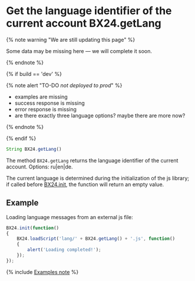 # Get the language identifier of the current account BX24.getLang

{% note warning "We are still updating this page" %}

Some data may be missing here — we will complete it soon.

{% endnote %}

{% if build == 'dev' %}

{% note alert "TO-DO _not deployed to prod_" %}

- examples are missing
- success response is missing
- error response is missing
- are there exactly three language options? maybe there are more now?

{% endnote %}

{% endif %}

```js
String BX24.getLang()
```

The method `BX24.getLang` returns the language identifier of the current account. Options: ru|en|de.

The current language is determined during the initialization of the js library; if called before [BX24.init](../system-functions/bx24-init.md), the function will return an empty value.

## Example

Loading language messages from an external js file:

```js
BX24.init(function()
{
    BX24.loadScript('lang/' + BX24.getLang() + '.js', function()
    {
        alert('Loading completed!');
    });
});
```

{% include [Examples note](../../../_includes/examples.md) %}